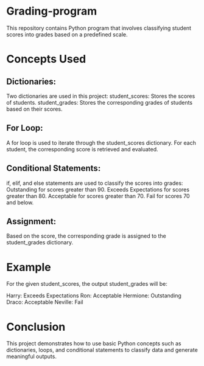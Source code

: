 # Grading-program
This repository contains Python program that involves classifying student scores into grades based on a predefined scale.
# Concepts Used
## Dictionaries:

Two dictionaries are used in this project:
student_scores: Stores the scores of students.
student_grades: Stores the corresponding grades of students based on their scores.
## For Loop:

A for loop is used to iterate through the student_scores dictionary. For each student, the corresponding score is retrieved and evaluated.
## Conditional Statements:
if, elif, and else statements are used to classify the scores into grades:
Outstanding for scores greater than 90.
Exceeds Expectations for scores greater than 80.
Acceptable for scores greater than 70.
Fail for scores 70 and below.
## Assignment:

Based on the score, the corresponding grade is assigned to the student_grades dictionary.

# Example
For the given student_scores, the output student_grades will be:

Harry: Exceeds Expectations
Ron: Acceptable
Hermione: Outstanding
Draco: Acceptable
Neville: Fail
# Conclusion
This project demonstrates how to use basic Python concepts such as dictionaries, loops, and conditional statements to classify data and generate meaningful outputs.

